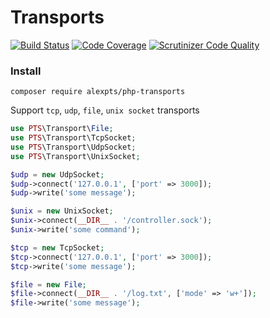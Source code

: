 # Transports

[![Build Status](https://travis-ci.org/alexpts/php-transports.svg?branch=master)](https://travis-ci.org/alexpts/php-transports)
[![Code Coverage](https://scrutinizer-ci.com/g/alexpts/php-transports/badges/coverage.png?b=master)](https://scrutinizer-ci.com/g/alexpts/php-transports/?branch=master)
[![Scrutinizer Code Quality](https://scrutinizer-ci.com/g/alexpts/php-transports/badges/quality-score.png?b=master)](https://scrutinizer-ci.com/g/alexpts/php-transports/?branch=master)

### Install

`composer require alexpts/php-transports`


Support `tcp`, `udp`, `file`, `unix socket` transports


```php
use PTS\Transport\File;
use PTS\Transport\TcpSocket;
use PTS\Transport\UdpSocket;
use PTS\Transport\UnixSocket;

$udp = new UdpSocket;
$udp->connect('127.0.0.1', ['port' => 3000]);
$udp->write('some message');

$unix = new UnixSocket;
$unix->connect(__DIR__ . '/controller.sock');
$unix->write('some command');

$tcp = new TcpSocket;
$tcp->connect('127.0.0.1', ['port' => 3000]);
$tcp->write('some message');

$file = new File;
$file->connect(__DIR__ . '/log.txt', ['mode' => 'w+']);
$file->write('some message');
```
